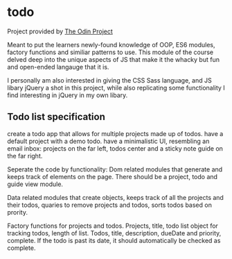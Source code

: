 # todo
Project provided by [The Odin Project](https://www.theodinproject.com/lessons/node-path-javascript-todo-list)

Meant to put the learners newly-found knowledge of OOP, ES6 modules, factory functions and similiar patterns to use. This module of the course delved deep into the unique
aspects of JS that make it the whacky but fun and open-ended langauge that it is.

I personally am also interested in giving the CSS Sass language, and JS libary jQuery a shot in this project, while also replicating some functionality I find interesting in jQuery in my own libary.

## Todo list specification
create a todo app that allows for multiple projects made up of todos. have a default project with a demo todo. have a minimalistic UI, resembling an email inbox: projects on the far left, todos center and a sticky note guide on the far right.

Seperate the code by functionality: Dom related modules that generate and keeps track of elements on the page. There should be a project, todo and guide view module.

Data related modules that create objects, keeps track of all the projects and their todos, quaries to remove projects and todos, sorts todos based on prority.

Factory functions for projects and todos. Projects, title, todo list object for tracking todos, length of list. Todos, title, description, dueDate and priority, complete. If the todo is past its date, it should automatically be checked as complete.

